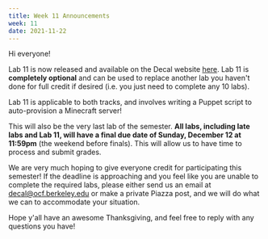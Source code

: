 ```yaml
---
title: Week 11 Announcements
week: 11
date: 2021-11-22
---
```


Hi everyone!

Lab 11 is now released and available on the Decal website [here](https://decal.ocf.berkeley.edu/labs/11/). Lab 11 is **completely optional** and can be used to replace another lab you haven't done for full credit if desired (i.e. you just need to complete any 10 labs).

Lab 11 is applicable to both tracks, and involves writing a Puppet script to auto-provision a Minecraft server! 

This will also be the very last lab of the semester. **All labs, including late labs and Lab 11, will have a final due date of Sunday, December 12 at 11:59pm** (the weekend before finals). This will allow us to have time to process and submit grades.

We are very much hoping to give everyone credit for participating this semester! If the deadline is approaching and you feel like you are unable to complete the required labs, please either send us an email at decal@ocf.berkeley.edu or make a private Piazza post, and we will do what we can to accommodate your situation.

Hope y'all have an awesome Thanksgiving, and feel free to reply with any questions you have!
